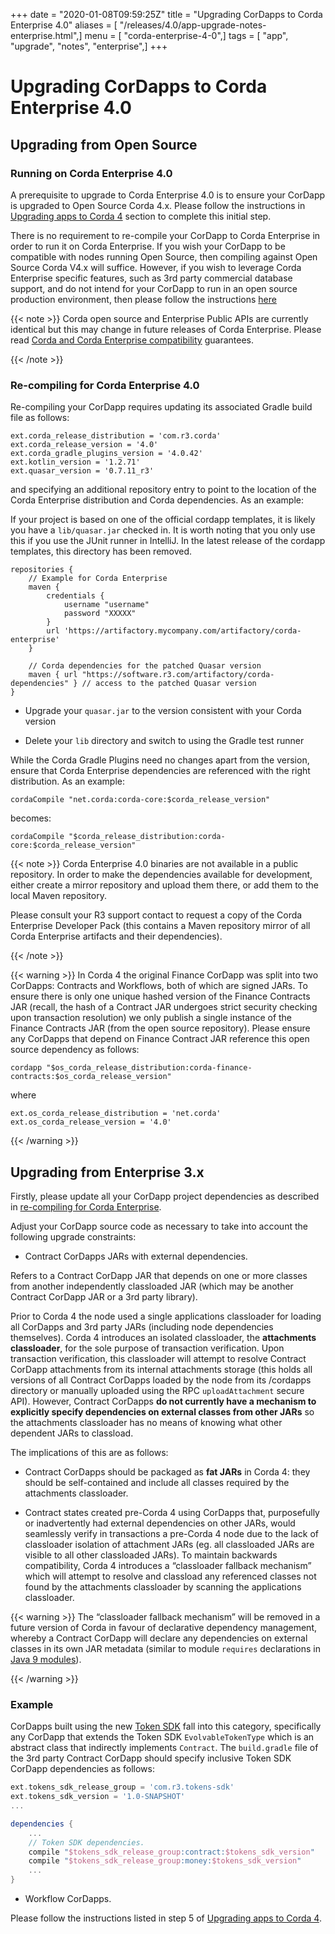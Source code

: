 +++
date = "2020-01-08T09:59:25Z"
title = "Upgrading CorDapps to Corda Enterprise 4.0"
aliases = [ "/releases/4.0/app-upgrade-notes-enterprise.html",]
menu = [ "corda-enterprise-4-0",]
tags = [ "app", "upgrade", "notes", "enterprise",]
+++



# Upgrading CorDapps to Corda Enterprise 4.0


## Upgrading from Open Source


### Running on Corda Enterprise 4.0

A prerequisite to upgrade to Corda Enterprise 4.0 is to ensure your CorDapp is upgraded to Open Source Corda 4.x.
                    Please follow the instructions in [Upgrading apps to Corda 4](app-upgrade-notes.md) section to complete this initial step.

There is no requirement to re-compile your CorDapp to Corda Enterprise in order to run it on Corda Enterprise. If you wish your CorDapp to
                    be compatible with nodes running Open Source, then compiling against Open Source Corda V4.x will suffice.
                    However, if you wish to leverage Corda Enterprise specific features, such as 3rd party commercial database support, and do not intend
                    for your CorDapp to run in an open source production environment, then please follow the instructions [here](#recompiling-for-enterprise)


{{< note >}}
Corda open source and Enterprise Public APIs are currently identical but this may change in future releases of Corda Enterprise.
                        Please read [Corda and Corda Enterprise compatibility](version-compatibility.md) guarantees.

{{< /note >}}

### Re-compiling for Corda Enterprise 4.0

Re-compiling your CorDapp requires updating its associated Gradle build file as follows:

```shell
ext.corda_release_distribution = 'com.r3.corda'
ext.corda_release_version = '4.0'
ext.corda_gradle_plugins_version = '4.0.42'
ext.kotlin_version = '1.2.71'
ext.quasar_version = '0.7.11_r3'
```
and specifying an additional repository entry to point to the location of the Corda Enterprise distribution and Corda dependencies. As an example:

If your project is based on one of the official cordapp templates, it is likely you have a `lib/quasar.jar` checked in.  It is worth noting
                    that you only use this if you use the JUnit runner in IntelliJ.  In the latest release of the cordapp templates, this directory has
                    been removed.

```shell
repositories {
    // Example for Corda Enterprise
    maven {
        credentials {
            username "username"
            password "XXXXX"
        }
        url 'https://artifactory.mycompany.com/artifactory/corda-enterprise'
    }

    // Corda dependencies for the patched Quasar version
    maven { url "https://software.r3.com/artifactory/corda-dependencies" } // access to the patched Quasar version
}
```

* Upgrade your `quasar.jar` to the version consistent with your Corda version


* Delete your `lib` directory and switch to using the Gradle test runner


While the Corda Gradle Plugins need no changes apart from the version, ensure that Corda Enterprise dependencies are referenced with the right distribution. As an example:

```shell
cordaCompile "net.corda:corda-core:$corda_release_version"
```
becomes:

```shell
cordaCompile "$corda_release_distribution:corda-core:$corda_release_version"
```

{{< note >}}
Corda Enterprise 4.0 binaries are not available in a public repository. In order to make the dependencies available for development, either
                        create a mirror repository and upload them there, or add them to the local Maven repository.

Please consult your R3 support contact to request a copy of the Corda Enterprise Developer Pack (this contains a Maven repository mirror
                        of all Corda Enterprise artifacts and their dependencies).

{{< /note >}}

{{< warning >}}
In Corda 4 the original Finance CorDapp was split into two CorDapps: Contracts and Workflows, both of which are signed JARs.
                        To ensure there is only one unique hashed version of the Finance Contracts JAR (recall, the hash of a Contract JAR undergoes strict
                        security checking upon transaction resolution) we only publish a single instance of the Finance Contracts JAR (from the open source repository).
                        Please ensure any CorDapps that depend on Finance Contract JAR reference this open source dependency as follows:

```shell
cordapp "$os_corda_release_distribution:corda-finance-contracts:$os_corda_release_version"
```
where

```shell
ext.os_corda_release_distribution = 'net.corda'
ext.os_corda_release_version = '4.0'
```
{{< /warning >}}


## Upgrading from Enterprise 3.x

Firstly, please update all your CorDapp project dependencies as described in [re-compiling for Corda Enterprise](#recompiling-for-enterprise).

Adjust your CorDapp source code as necessary to take into account the following upgrade constraints:


* Contract CorDapps JARs with external dependencies.

Refers to a Contract CorDapp JAR that depends on one or more classes from another independently classloaded JAR (which may be another
                        Contract CorDapp JAR or a 3rd party library).

Prior to Corda 4 the node used a single applications classloader for loading all CorDapps and 3rd party JARs (including node dependencies
                        themselves). Corda 4 introduces an isolated classloader, the **attachments classloader**, for the sole purpose of transaction verification.
                        Upon transaction verification, this classloader will attempt to resolve Contract CorDapp attachments from its internal attachments storage
                        (this holds all versions of all Contract CorDapps loaded by the node from its /cordapps directory or manually uploaded using the RPC
                        `uploadAttachment` secure API). However, Contract CorDapps **do not currently have a mechanism to explicitly specify dependencies on
                            external classes from other JARs** so the attachments classloader has no means of knowing what other dependent JARs to classload.

The implications of this are as follows:


* Contract CorDapps should be packaged as **fat JARs** in Corda 4: they should be self-contained and include all classes required by the attachments classloader.


* Contract states created pre-Corda 4 using CorDapps that, purposefully or inadvertently had external dependencies on other JARs, would
                                seamlessly verify in transactions a pre-Corda 4 node due to the lack of classloader isolation of attachment JARs (eg. all classloaded JARs are visible to
                                all other classloaded JARs). To maintain backwards compatibility, Corda 4 introduces a “classloader fallback mechanism” which will attempt to
                                resolve and classload any referenced classes not found by the attachments classloader by scanning the applications classloader.




{{< warning >}}
The “classloader fallback mechanism” will be removed in a future version of Corda in favour of declarative dependency management,
                    whereby a Contract CorDapp will declare any dependencies on external classes in its own JAR metadata (similar to module `requires`
                    declarations in [Java 9 modules](https://www.oracle.com/corporate/features/understanding-java-9-modules.html)).

{{< /warning >}}


### Example

CorDapps built using the new [Token SDK](https://github.com/corda/token-sdk) fall into this category, specifically any CorDapp that
                    extends the Token SDK `EvolvableTokenType` which is an abstract class that indirectly implements `Contract`. The `build.gradle`
                    file of the 3rd party Contract CorDapp should specify inclusive Token SDK CorDapp dependencies as follows:

```groovy
ext.tokens_sdk_release_group = 'com.r3.tokens-sdk'
ext.tokens_sdk_version = '1.0-SNAPSHOT'
...

dependencies {
    ...
    // Token SDK dependencies.
    compile "$tokens_sdk_release_group:contract:$tokens_sdk_version"
    compile "$tokens_sdk_release_group:money:$tokens_sdk_version"
    ...
}
```

* Workflow CorDapps.

Please follow the instructions listed in step 5 of [Upgrading apps to Corda 4](app-upgrade-notes.md#cordapp-upgrade-finality-flow-ref).



